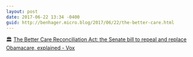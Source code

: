 ```yaml
---
layout: post
date: 2017-06-22 13:34 -0400
guid: http://benhager.micro.blog/2017/06/22/the-better-care.html
---
```

🏛 [The Better Care Reconciliation Act: the Senate bill to repeal and replace Obamacare, explained - Vox](https://www.vox.com/policy-and-politics/2017/6/22/15846728/senate-plan-better-care-reconciliation-act)
